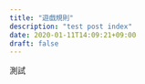 ```yaml
---
title: "遊戲規則"
description: "test post index"
date: 2020-01-11T14:09:21+09:00
draft: false
---
```


測試